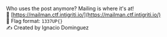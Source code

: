 Who uses the post anymore? Mailing is where it's at!<br>
🔗 [https://mailman.ctf.intigriti.io/](https://mailman.ctf.intigriti.io/)<br>
🚩 Flag format: `1337UP{}`<br>
✍️ Created by Ignacio Dominguez
